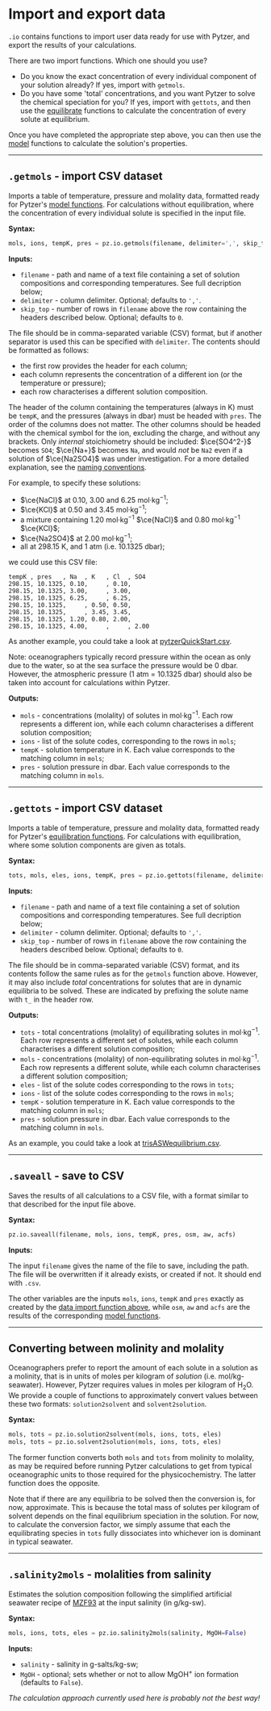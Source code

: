 # Import and export data

`.io` contains functions to import user data ready for use with Pytzer, and export the results of your calculations.

There are two import functions. Which one should you use?

  * Do you know the exact concentration of every individual component of your solution already? If yes, import with `getmols`.
  * Do you have some 'total' concentrations, and you want Pytzer to solve the chemical speciation for you? If yes, import with `gettots`, and then use the [equilibrate](../equilibrate) functions to calculate the concentration of every solute at equilibrium.

Once you have completed the appropriate step above, you can then use the [model](../model) functions to calculate the solution's properties.

---

## `.getmols` - import CSV dataset

Imports a table of temperature, pressure and molality data, formatted ready for Pytzer's [model functions](../model). For calculations without equilibration, where the concentration of every individual solute is specified in the input file.

**Syntax:**

```python
mols, ions, tempK, pres = pz.io.getmols(filename, delimiter=',', skip_top=0)
```

**Inputs:**

  * `filename` - path and name of a text file containing a set of solution compositions and corresponding temperatures. See full decription below;
  * `delimiter` - column delimiter. Optional; defaults to `','`.
  * `skip_top` - number of rows in `filename` above the row containing the headers described below. Optional; defaults to `0`.

The file should be in comma-separated variable (CSV) format, but if another separator is used this can be specified with `delimiter`. The contents should be formatted as follows:

  * the first row provides the header for each column;
  * each column represents the concentration of a different ion (or the temperature or pressure);
  * each row characterises a different solution composition.

The header of the column containing the temperatures (always in K) must be `tempK`, and the pressures (always in dbar) must be headed with `pres`. The order of the columns does not matter. The other columns should be headed with the chemical symbol for the ion, excluding the charge, and without any brackets. Only *internal* stoichiometry should be included: $\ce{SO4^2-}$ becomes `SO4`; $\ce{Na+}$ becomes `Na`, and would *not* be `Na2` even if a solution of $\ce{Na2SO4}$ was under investigation. For a more detailed explanation, see the [naming conventions](../../name-conventions).

For example, to specify these solutions:

  * $\ce{NaCl}$ at 0.10, 3.00 and 6.25 mol·kg<sup>−1</sup>;
  * $\ce{KCl}$ at 0.50 and 3.45 mol·kg<sup>−1</sup>;
  * a mixture containing 1.20 mol·kg<sup>−1</sup> $\ce{NaCl}$ and 0.80 mol·kg<sup>−1</sup> $\ce{KCl}$;
  * $\ce{Na2SO4}$ at 2.00 mol·kg<sup>−1</sup>;
  * all at 298.15 K, and 1 atm (i.e. 10.1325 dbar);

we could use this CSV file:

```text
tempK , pres   , Na  , K   , Cl  , SO4
298.15, 10.1325, 0.10,     , 0.10,
298.15, 10.1325, 3.00,     , 3.00,
298.15, 10.1325, 6.25,     , 6.25,
298.15, 10.1325,     , 0.50, 0.50,
298.15, 10.1325,     , 3.45, 3.45,
298.15, 10.1325, 1.20, 0.80, 2.00,
298.15, 10.1325, 4.00,     ,     , 2.00
```

As another example, you could take a look at [pytzerQuickStart.csv](https://raw.githubusercontent.com/mvdh7/pytzer/master/testfiles/pytzerQuickStart.csv).

Note: oceanographers typically record pressure within the ocean as only due to the water, so at the sea surface the pressure would be 0 dbar. However, the atmospheric pressure (1 atm = 10.1325 dbar) should also be taken into account for calculations within Pytzer.

**Outputs:**

  * `mols` - concentrations (molality) of solutes in mol·kg<sup>−1</sup>. Each row represents a different ion, while each column characterises a different solution composition;
  * `ions` - list of the solute codes, corresponding to the rows in `mols`;
  * `tempK` - solution temperature in K. Each value corresponds to the matching column in `mols`;
  * `pres` - solution pressure in dbar. Each value corresponds to the matching column in `mols`.

---

## `.gettots` - import CSV dataset

Imports a table of temperature, pressure and molality data, formatted ready for Pytzer's [equilibration functions](../equilibrate). For calculations with equilibration, where some solution components are given as totals.

**Syntax:**

```python
tots, mols, eles, ions, tempK, pres = pz.io.gettots(filename, delimiter=',', skip_top=0)
```

**Inputs:**

  * `filename` - path and name of a text file containing a set of solution compositions and corresponding temperatures. See full decription below;
  * `delimiter` - column delimiter. Optional; defaults to `','`.
  * `skip_top` - number of rows in `filename` above the row containing the headers described below. Optional; defaults to `0`.

The file should be in comma-separated variable (CSV) format, and its contents follow the same rules as for the `getmols` function above. However, it may also include *total* concentrations for solutes that are in dynamic equilibria to be solved. These are indicated by prefixing the solute name with `t_` in the header row.

**Outputs:**

  * `tots` - total concentrations (molality) of equilibrating solutes in mol·kg<sup>−1</sup>. Each row represents a different set of solutes, while each column characterises a different solution composition;
  * `mols` - concentrations (molality) of non-equilibrating solutes in mol·kg<sup>−1</sup>. Each row represents a different solute, while each column characterises a different solution composition;
  * `eles` - list of the solute codes corresponding to the rows in `tots`;
  * `ions` - list of the solute codes corresponding to the rows in `mols`;
  * `tempK` - solution temperature in K. Each value corresponds to the matching column in `mols`;
  * `pres` - solution pressure in dbar. Each value corresponds to the matching column in `mols`.

As an example, you could take a look at [trisASWequilibrium.csv](https://raw.githubusercontent.com/mvdh7/pytzer/master/testfiles/trisASWequilibrium.csv).

---

## `.saveall` - save to CSV

Saves the results of all calculations to a CSV file, with a format similar to that described for the input file above.

**Syntax:**

```python
pz.io.saveall(filename, mols, ions, tempK, pres, osm, aw, acfs)
```

**Inputs:**

The input `filename` gives the name of the file to save, including the path. The file will be overwritten if it already exists, or created if not. It should end with `.csv`.

The other variables are the inputs `mols`, `ions`, `tempK` and `pres` exactly as created by the [data import function above](#getmols-import-csv-dataset), while `osm`, `aw` and `acfs` are the results of the corresponding [model functions](../model).

---

## Converting between molinity and molality

Oceanographers prefer to report the amount of each solute in a solution as a molinity, that is in units of moles per kilogram of *solution* (i.e. mol/kg-seawater). However, Pytzer requires values in moles per kilogram of H<sub>2</sub>O. We provide a couple of functions to approximately convert values between these two formats: `solution2solvent` and `solvent2solution`.

**Syntax:**

```python
mols, tots = pz.io.solution2solvent(mols, ions, tots, eles)
mols, tots = pz.io.solvent2solution(mols, ions, tots, eles)
```

The former function converts both `mols` and `tots` from molinity to molality, as may be required before running Pytzer calculations to get from typical oceanographic units to those required for the physicochemistry. The latter function does the opposite.

Note that if there are any equilibria to be solved then the conversion is, for now, approximate. This is because the total mass of solutes per kilogram of solvent depends on the final equilibrium speciation in the solution. For now, to calculate the conversion factor, we simply assume that each the equilibrating species in `tots` fully dissociates into whichever ion is dominant in typical seawater.

---

## `.salinity2mols` - molalities from salinity

Estimates the solution composition following the simplified artificial seawater recipe of [MZF93](../../refs/#MZF93) at the input salinity (in g/kg-sw).

**Syntax:**

```python
mols, ions, tots, eles = pz.io.salinity2mols(salinity, MgOH=False)
```

**Inputs:**

  * `salinity` - salinity in g-salts/kg-sw;
  * `MgOH` - optional; sets whether or not to allow MgOH<sup>+</sup> ion formation (defaults to `False`).

*The calculation approach currently used here is probably not the best way!*
